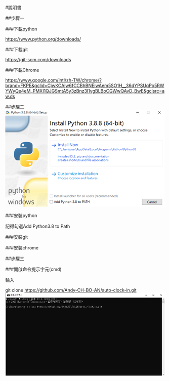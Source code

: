 #說明書

##步驟一

###下載python

https://www.python.org/downloads/

###下載git

https://git-scm.com/downloads

###下載Chrome

https://www.google.com/intl/zh-TW/chrome/?brand=FKPE&gclid=CjwKCAjw6fCCBhBNEiwAem5SO1H__36dYPSUqPo5RWYWyQe4eM_PMXI1QJGSmtA5y3zBnz3I1vgBLBoCGWwQAvD_BwE&gclsrc=aw.ds

##步驟二
![img.png](img.png)

###安裝python

記得勾選Add Python3.8 to Path

###安裝git

###安裝chrome

##步驟三

###開啟命令提示字元(cmd)

輸入

git clone https://github.com/Andy-CH-BO-AN/auto-clock-in.git
![img_1.png](img_1.png)